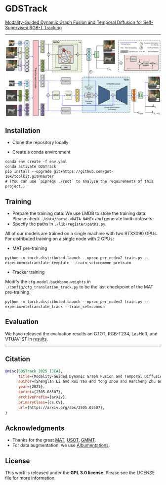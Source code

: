 # GDSTrack
[Modality-Guided Dynamic Graph Fusion and Temporal Diffusion for Self-Supervised RGB-T Tracking](https://arxiv.org/abs/2505.03507)


---

![GDSTrack](./misc/pipeline-png.png)

## **Installation**

- Clone the repository locally

- Create a conda environment

```shell
conda env create -f env.yaml
conda activate GDSTrack
pip install --upgrade git+https://github.com/got-10k/toolkit.git@master
# (You can use `pipreqs ./root` to analyse the requirements of this project.)
```



## **Training**

- Prepare the training data:
  We use LMDB to store the training data. Please check `./data/parse_<DATA_NAME>` and generate lmdb datasets.
- Specify the paths in `./lib/register/paths.py`.

All of our models are trained on a single machine with two RTX3090 GPUs. For distributed training on a single node with 2 GPUs:

- MAT pre-training
```shell
python -m torch.distributed.launch --nproc_per_node=2 train.py --experiment=translate_template --train_set=common_pretrain
```
- Tracker training

Modify the `cfg.model.backbone.weights` in `./config/cfg_translation_track.py` to be the last checkpoint of the MAT pre-training.
```shell
python -m torch.distributed.launch --nproc_per_node=2 train.py --experiment=translate_track --train_set=common
```

[//]: # (<details>)

[//]: # (<summary><i>Arguments:</i></summary>)

[//]: # ()
[//]: # (- `-e` or `--experiment`:         the name of experiment -- check `./lib/register/experiments.py` to get more)

[//]: # (  information about each experiment.)

[//]: # (- `-t` or `--train_set`:          the name of train set -- check `./lib/register/dataset.py` to get more information)

[//]: # (  about each train set.)

[//]: # (- `--resume_epoch`:       resume from which epoch -- for example, `100` indicates we load `checkpoint_100.pth` and)

[//]: # (  resume training.)

[//]: # (- `--pretrain_name`:      the full name of the pre-trained model file -- for example, `checkpoint_100.pth` indicates we)

[//]: # (  load `./pretrain/checkpoint_100.pth`.)

[//]: # (- `--pretrain_lr_mult`:   pretrain_lr = pretrain_lr_mult * base_lr -- load pre-trained weights and fine tune these)

[//]: # (  parameters with `pretrain_lr`.)

[//]: # (- `--pretrain_exclude`:   the keyword of the name of pre-trained parameters that we want to discard -- for)

[//]: # (  example, `head` indicates we do not load the pre-trained weights whose name contains `head`.)

[//]: # (- `--gpu_id`:             CUDA_VISIBLE_DEVICES)

[//]: # (- `--find_unused`:        used in DDP mode)

[//]: # ()
[//]: # (</details>)







## **Evaluation**
We have released the evaluation results on GTOT, RGB-T234, LasHeR, and VTUAV-ST in [results](https://pan.baidu.com/s/1PSKXn37tL_hjr-yG-pYk4A?pwd=u9fm).

[//]: # (<details>)

[//]: # (<summary><i>Arguments:</i></summary>)

[//]: # ()
[//]: # (- `-e` or `--experiment`:         the name of experiment -- check `./lib/register/experiments.py` to get more)

[//]: # (  information about each experiment.)

[//]: # (- `-t` or `--train_set`:          the name of train set -- check `./lib/register/dataset.py` to get more information)

[//]: # (  about each train set.)

[//]: # (- `-b` or `--benchmark`:          the name of benchmark -- check `./lib/register/benchmarks.py` to get more information)

[//]: # (  about each benchmark.)

[//]: # (- `--test_epoch`:         ckp of which epoch -- the default value is `300` indicates we load weights from the last epoch.)

[//]: # (- `--num_process`:        max processes each time, set 0 for single-process test.)

[//]: # (- `--gpu_id`:             CUDA_VISIBLE_DEVICES)

[//]: # (- `--vis`:                show tracking result.)

[//]: # ()
[//]: # (</details>)





---
## Citation

```bibtex
@misc{GDSTrack_2025_IJCAI,
      title={Modality-Guided Dynamic Graph Fusion and Temporal Diffusion for Self-Supervised RGB-T Tracking}, 
      author={Shenglan Li and Rui Yao and Yong Zhou and Hancheng Zhu and Kunyang Sun and Bing Liu and Zhiwen Shao and Jiaqi Zhao},
      year={2025},
      eprint={2505.03507},
      archivePrefix={arXiv},
      primaryClass={cs.CV},
      url={https://arxiv.org/abs/2505.03507}, 
}
```

## **Acknowledgments**

- Thanks for the great [MAT](https://github.com/difhnp/MAT),
[USOT](https://github.com/VISION-SJTU/USOT),
[GMMT](https://github.com/Zhangyong-Tang/GMMT).
- For data augmentation, we use [Albumentations](https://github.com/albumentations-team/albumentations).


## **License**

This work is released under the **GPL 3.0 license**. Please see the
LICENSE file for more information.




